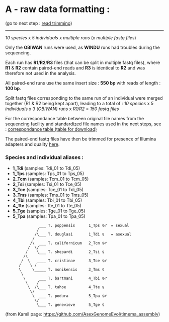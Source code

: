 
# A - raw data formatting :

(go to next step : [read trimming](../B_cleaned_reads))

-----------

*10 species* x *5 individuals* x *multiple runs* (x *multiple fastq files*)

Only the **OBIWAN** runs were used, as **WINDU** runs had troubles during the sequencing. 

Each run has **R1**/**R2**/**R3** files (that can be split in multiple fastq files), where **R1** & **R2** contain paired-end reads and **R3** is identical to **R2** and was therefore not used in the analysis.

All paired-end runs use the same insert size : **550 bp** with reads of length : **100 bp**.

Split fastq files corresponding to the same run of an individual were merged together (R1 & R2 being kept apart), leading to a total of :
*10 species* x *5 individuals* x *3 (OBIWAN) runs* x *R1/R2* =  *150 fastq files*

For the correspondance table between original file names from the sequencing facility and standardized file names used in the next steps, see :
[correspondance table (table for download)](./resequencing_samples)

The paired-end fastq files have then be trimmed for presence of Illumina adapters and quality [here](../B_cleaned_reads).


### Species and individual aliases :

* **1_Tdi**   (samples: Tdi_01 to Tdi_05)
* **1_Tps**   (samples: Tps_01 to Tps_05)
* **2_Tcm**   (samples: Tcm_01 to Tcm_05)
* **2_Tsi**   (samples: Tsi_01 to Tce_05)
* **3_Tce**   (samples: Tce_01 to Tdi_05)
* **3_Tms**   (samples: Tms_01 to Tms_05)
* **4_Tbi**   (samples: Tbi_01 to Tbi_05)
* **4_Tte**   (samples: Tte_01 to Tte_05)
* **5_Tge**   (samples: Tge_01 to Tge_05)
* **5_Tpa**   (samples: Tpa_01 to Tpa_05)


```
               ___ T. poppensis      1_Tps ♀♂  = sexual
              /  
             /\___ T. douglasi       1_Tdi ♀   = asexual
            /
           /\  ___ T. californicum   2_Tcm ♀♂
          /  \/
         /    \___ T. shepardi       2_Tsi ♀
        /\
       /  \   ____ T. cristinae      3_Tce ♀♂
      /    \ /
      \     \_____ T. monikensis     3_Tms ♀
       \
        \      ___ T. bartmani       4_Tbi ♀♂
         \    /
          \  /\___ T. tahoe          4_Tte ♀
           \/
            \  ___ T. podura         5_Tpa ♀♂
             \/  
              \___ T. genevieve      5_Tge ♀
```
(from Kamil page: https://github.com/AsexGenomeEvol/timema_assembly)
